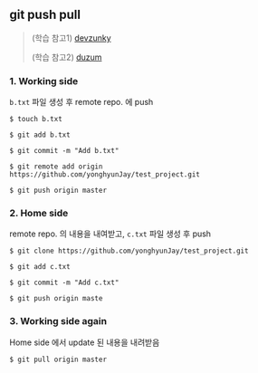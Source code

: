 ## git push pull

> (학습 참고1) [devzunky](https://velog.io/@devzunky/wecode-TIL-6일차-Git-Basic-2-5xk1dcgfob)
>
> (학습 참고2) [duzum](https://duzun.me/tips/git)



### 1. Working side

`b.txt` 파일 생성 후 remote repo. 에 push

```shell
$ touch b.txt

$ git add b.txt

$ git commit -m "Add b.txt"

$ git remote add origin https://github.com/yonghyunJay/test_project.git

$ git push origin master
```



### 2. Home side

remote repo. 의 내용을 내여받고, `c.txt` 파일 생성 후 push

``` shell
$ git clone https://github.com/yonghyunJay/test_project.git

$ git add c.txt

$ git commit -m "Add c.txt"

$ git push origin maste
```



### 3. Working side again

Home side 에서 update 된 내용을 내려받음

``` shell
$ git pull origin master
```



